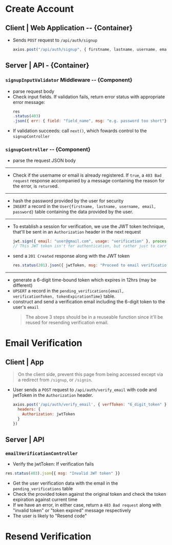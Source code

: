 # Create Account
## Client | Web Application -- {Container}
- Sends `POST` request to `/api/auth/signup` 
  ```js
  axios.post("/api/auth/signup", { firstname, lastname, username, email, password })
  ```

## Server | API - {Container}
### `signupInputValidator` Middleware -- {Component}
- parse request body
- Check input fields. If validation fails, return error status with appropriate error message:
  ```js
  res
  .status(403)
  .json({ err: { field: "field_name", msg: "e.g. password too short"} })
  ```
- If validation succeeds: call `next()`, which fowards control to the `signupController`

### `signupController` -- {Component}
- parse the request JSON body
---
- Check if the username or email is already registered. If `true`, a `403 Bad request` response accompanied by a message containing the reason for the error, is `return`ed.
---
- hash the password provided by the user for security
- `INSERT` a record in the `User{firstname, lastname, username, email, password}` table containing the data provided by the user.
---
- To establish a session for verification, we use the JWT token technique, that'll be sent in an `Authorization` header in the next request
  ```js
  jwt.sign({ email: "user@gmail.com", usage: "verification" }, process.env.EMAIL_VERIFICATION_JWT_SECRET)
  // This JWT token isn't for authentication, but rather just to carry session data for the next request, an alternative to using a cookie. Have a specific `SECRET CODE` for this purpose.
  ```
- send a `201 Created` response along with the JWT token
  ```js
  res.status(201).json({ jwtToken, msg: "Proceed to email verification" })
  ```
---
- generate a 6-digit time-bound token which expires in 12hrs (may be different)
- `UPSERT` a record in the `pending_verifications{email, verificationToken, tokenExpirationTime}` table.
- construct and send a verification email including the 6-digit token to the user's `email`
  > The above 3 steps should be in a reuseable function since it'll be reused for resending verification email.

# Email Verification
## Client | App
> On the client side, prevent this page from being accessed except via a redirect from `/signup`, or `/signin`.
- User sends a `POST` request to `/api/auth/verify_email` with code and jwtToken in the `Authorization` header.
  ```js
  axios.post('/api/auth/verify_email', { verfToken: "6_digit_token" }, {
    headers: {
      Authorization: jwtToken
    }
  })
  ```

## Server | API
### `emailVerificationController`
- Verify the jwtToken: If verification fails
```js
res.status(403).json{{ msg: "Invalid JWT token" }}
```
- Get the user verification data with the email in the `pending_verifications` table
- Check the provided token against the original token and check the token expiration against current time
- If we have an error, in either case, return a `403 Bad request` along with "invalid token" or "token expired" message respectively
- The user is likely to "Resend code"

# Resend Verification

